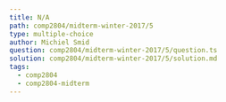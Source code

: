 ```yaml
---
title: N/A
path: comp2804/midterm-winter-2017/5
type: multiple-choice
author: Michiel Smid
question: comp2804/midterm-winter-2017/5/question.ts
solution: comp2804/midterm-winter-2017/5/solution.md
tags:
  - comp2804
  - comp2804-midterm
---
```

